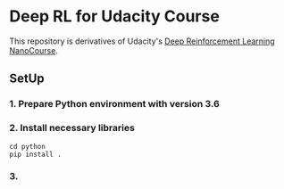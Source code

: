 # Deep RL for Udacity Course

This repository is derivatives of Udacity's [Deep Reinforcement Learning NanoCourse](https://www.udacity.com/course/deep-reinforcement-learning-nanodegree--nd893).

## SetUp
### 1. Prepare Python environment with version 3.6
### 2. Install necessary libraries
```
cd python
pip install .
```
### 3. 